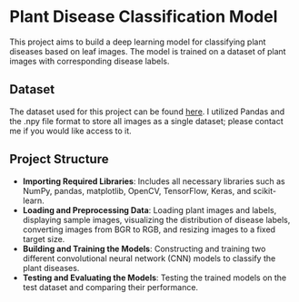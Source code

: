# Plant Disease Classification Model

This project aims to build a deep learning model for classifying plant diseases based on leaf images. The model is trained on a dataset of plant images with corresponding disease labels.

## Dataset

The dataset used for this project can be found [here](https://data.mendeley.com/datasets/tywbtsjrjv/1). I utilized Pandas and the .npy file format to store all images as a single dataset; please contact me if you would like access to it.

## Project Structure

- **Importing Required Libraries**: Includes all necessary libraries such as NumPy, pandas, matplotlib, OpenCV, TensorFlow, Keras, and scikit-learn.
- **Loading and Preprocessing Data**: Loading plant images and labels, displaying sample images, visualizing the distribution of disease labels, converting images from BGR to RGB, and resizing images to a fixed target size.
- **Building and Training the Models**: Constructing and training two different convolutional neural network (CNN) models to classify the plant diseases.
- **Testing and Evaluating the Models**: Testing the trained models on the test dataset and comparing their performance.

